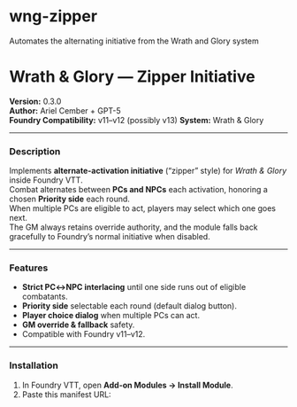 # wng-zipper
Automates the alternating initiative from the Wrath and Glory system

# Wrath & Glory — Zipper Initiative

**Version:** 0.3.0  
**Author:** Ariel Cember + GPT-5  
**Foundry Compatibility:** v11–v12 (possibly v13) 
**System:** Wrath & Glory  

---

### Description
Implements **alternate-activation initiative** (“zipper” style) for *Wrath & Glory* inside Foundry VTT.  
Combat alternates between **PCs and NPCs** each activation, honoring a chosen **Priority side** each round.  
When multiple PCs are eligible to act, players may select which one goes next.  
The GM always retains override authority, and the module falls back gracefully to Foundry’s normal initiative when disabled.

---

### Features
- **Strict PC↔NPC interlacing** until one side runs out of eligible combatants.  
- **Priority side** selectable each round (default dialog button).  
- **Player choice dialog** when multiple PCs can act.  
- **GM override & fallback** safety.  
- Compatible with Foundry v11–v12.

---

### Installation
1. In Foundry VTT, open **Add-on Modules → Install Module**.  
2. Paste this manifest URL:

